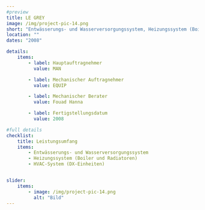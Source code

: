 ```yaml
---
#preview
title: LE GREY
image: /img/project-pic-14.png
short: "Entwässerungs- und Wasserversorgungssystem, Heizungssystem (Boiler und Radiatoren) und HVAC-System (DX-Einheiten)"
location: ""
dates: "2008"

details:
    items:
        - label: Hauptauftragnehmer
          value: MAN

        - label: Mechanischer Auftragnehmer
          value: EQUIP

        - label: Mechanischer Berater
          value: Fouad Hanna

        - label: Fertigstellungsdatum
          value: 2008   

#full details
checklist:
    title: Leistungsumfang
    items:
        - Entwässerungs- und Wasserversorgungssystem
        - Heizungssystem (Boiler und Radiatoren)
        - HVAC-System (DX-Einheiten)


slider: 
    items:
        - image: /img/project-pic-14.png
          alt: "Bild"
---
```

